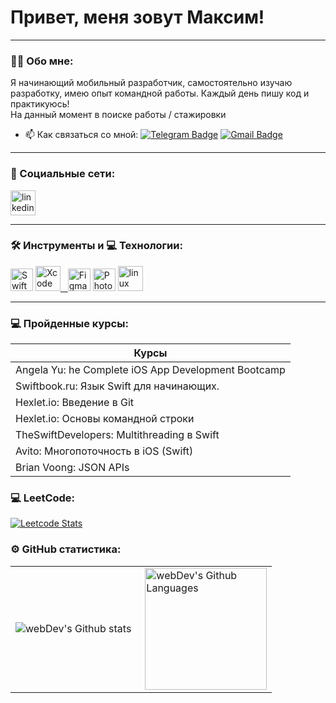 # Привет, меня зовут Максим!

---

### :man_technologist: Обо мне:

Я начинающий мобильный разработчик, самостоятельно изучаю разработку, имею опыт командной работы. Каждый день пишу код и практикуюсь!  
На данный момент в поиске работы / стажировки

- :mailbox: Как связаться со мной: [![Telegram Badge](https://img.shields.io/badge/-maximSamodurov-blue?style=flat&logo=Telegram&logoColor=white)](https://t.me/forcy_prod) [![Gmail Badge](https://img.shields.io/badge/-Gmail-red?style=flat&logo=Gmail&logoColor=white)](mailto:trueforce.go@gmail.com)

---

### 🤝 Социальные сети:

  <div id="badges">
    <a href="https://www.linkedin.com/in/maxim-samodurov-567bb925b/" target="_blank">
      <img src="https://cdn-icons-png.flaticon.com/512/2504/2504799.png" width="40" height="40" alt="linkedin" />
    </a>
    <!-- <a href="https://t.me/tehnomaniak07" target="_blank">
      <img src="https://cdn-icons-png.flaticon.com/512/2111/2111646.png" width="40" height="40" alt="telegram group" />
    </a>
    <a href="https://www.youtube.com/channel/UCbORpXVw1JNc0JYFSUqLWXA" target="_blank">
      <img src="https://cdn-icons-png.flaticon.com/512/3670/3670147.png" width="40" height="40" alt="Youtube"/>
    </a> -->
    <!-- <a href="https://dzen.ru/tehnomaniak" target="_blank">
      <img src="https://upload.wikimedia.org/wikipedia/commons/thumb/a/ab/Yandex_Zen_logo_icon.svg/1024px-Yandex_Zen_logo_icon.svg.png" width="40" height="40" alt="Zen Badge"/>
    </a> -->
  </div>

---

### 🛠 Инструменты и 💻 Технологии:

<p align="left"> <a href="https://developer.apple.com/swift/" target="_blank" rel="noreferrer"><img src="https://raw.githubusercontent.com/danielcranney/readme-generator/main/public/icons/skills/swift-colored.svg" width="36" height="36" alt="Swift" /></a> <a href="https://www.figma.com/" target="_blank" rel="noreferrer">
  <img src="https://cdn.jsdelivr.net/gh/devicons/devicon/icons/xcode/xcode-plain.svg" title="Xcode" alt="Xcode" width="40" height="40" /> &nbsp;
  <img src="https://raw.githubusercontent.com/danielcranney/readme-generator/main/public/icons/skills/figma-colored.svg" width="36" height="36" alt="Figma" /></a> <a href="https://www.adobe.com/uk/products/photoshop.html" target="_blank" rel="noreferrer"><img src="https://raw.githubusercontent.com/danielcranney/readme-generator/main/public/icons/skills/photoshop-colored.svg" width="36" height="36" alt="Photoshop" /></a> 
<img src="https://cdn.jsdelivr.net/gh/devicons/devicon/icons/sourcetree/sourcetree-original-wordmark.svg" title="linux" alt="linux" width="40" height="40"/>&nbsp;
</p>

---

### 💻 Пройденные курсы:

| Курсы                                                           |
| ----------------------------------------------------------------|
| Angela Yu: he Complete iOS App Development Bootcamp             |
| Swiftbook.ru: Язык Swift для начинающих.                        |
| Hexlet.io: Введение в Git                                       |
| Hexlet.io: Основы командной строки                              |
| TheSwiftDevelopers: Multithreading в Swift                      |
| Avito: Многопоточность в iOS (Swift)                            |
| Brian Voong: JSON APIs                                          |

### 💻 LeetCode:

[![Leetcode Stats](https://leetcard.jacoblin.cool/MaximSamodurov)](https://leetcode.com/Maxm2222)

### ⚙️ GitHub статистика:

<table>
  <tr>
    <td>
      <img align="left" src="http://github-readme-streak-stats.herokuapp.com?user=MaximSamodurov&theme=dark&background=000000" alt="webDev's Github stats" />
    </td>
    <td>
      <img height="195px" align="right" alt="webDev's Github Languages" src="https://github-readme-stats-sigma-five.vercel.app/api/top-langs/?username=MaximSamodurov&layout=compact&theme=vision-friendly-dark" />
    </td>
  </tr>
</table>
